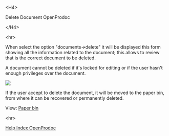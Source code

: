 

&lt;H4&gt;

Delete Document OpenProdoc

&lt;/H4&gt;



&lt;hr&gt;


<p>When select the option "documents->delete" it will be displayed this form showing all the information related to the document; this allows to review that is the correct document to be deleted.</p>
<p>A document cannot be deleted if it's locked for editing or if the user hasn't enough privileges over the document.</p>
<p> <img src='http://dl.dropbox.com/u/49603479/OpenProdoc/EN/Img/DelDoc.jpg' /> </p>
<p>If the user accept to delete the document, it will be moved to the paper bin, from where it can be recovered or permanently deleted.</p>
<p>View: <a href='EN_PaperBin.md'>Paper bin</a></p>


&lt;hr&gt;


[Help Index OpenProdoc](EN_HelpIndex.md)